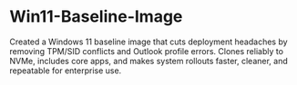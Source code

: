 # Win11-Baseline-Image
Created a Windows 11 baseline image that cuts deployment headaches by removing TPM/SID conflicts and Outlook profile errors. Clones reliably to NVMe, includes core apps, and makes system rollouts faster, cleaner, and repeatable for enterprise use.
